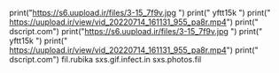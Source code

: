 print("https://s6.uupload.ir/files/3-15_7f9v.jpg ")
print(" yftt15k ")
print(" https://uupload.ir/view/vid_20220714_161131_955_pa8r.mp4")
print(" dscript.com")
print("https://s6.uupload.ir/files/3-15_7f9v.jpg ")
print(" yftt15k ")
print(" https://uupload.ir/view/vid_20220714_161131_955_pa8r.mp4")
print(" dscript.com")
fil.rubika
sxs.gif.infect.in
sxs.photos.fil
